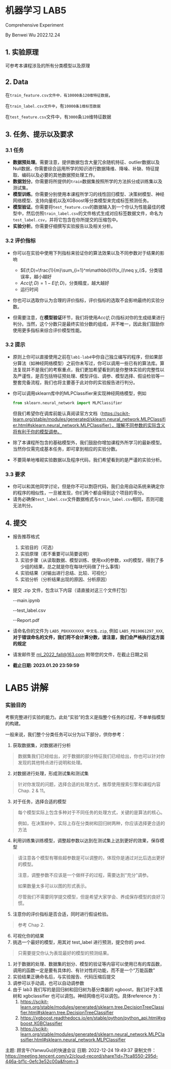 # 机器学习 LAB5

Comprehensive Experiment

By Benwei Wu 2022.12.24

## 1. 实验原理

可参考本课程涉及的所有分类模型以及原理

## 2. Data

在`train_feature.csv文件中，有10000条120维特征数据`，

在`train_label.csv文件中`，有`10000条1维标签数据`

在`test_feature.csv`文件中，有`3000`条`120`维特征数据

## 3. 任务、提示以及要求

### 3.1 任务

- **数据预处理**。需要注意，提供数据包含大量冗余随机特征、outlier数据以及Null数据，你需要综合运用所学的知识进行数据降维、降噪、补缺、特征提取、编码以及必要的其他数据预处理工作。
- **数据划分**。你需要将所提供的`train`数据集按照所学的方法拆分成训练集以及测试集。
- **模型训练**。你需要分别使用本课程所学习的线性回归模型、决策树模型、神经网络模型、支持向量机以及XGBoost等分类模型来完成标签预测任务。
- **模型验证**。你需要将`test_feature.csv`的数据输入到一个你认为性能最佳的模型中，然后仿照`train_label.csv`的文件格式生成对应标签数据文件，命名为`test_label.csv`，并将它包含在你所提交的压缩包中。
- **实验分析**。你需要仔细撰写实验报告以及相关分析。

### 3.2 评价指标

- 你可以在实验中使用下列指标来验证你的算法效果以及不同参数对于结果的影响

  - $E(f;D)=\frac{1}{m}\sum_{i=1}^m\mathbb{I}(f(x_i)\neq y_i)$，分类错误率，越小越好
  - $Acc(f;D)=1-E(f;D)$，分类精度，越大越好
  - 运行时间
- 你也可以选取你认为合理的评价指标，评价指标的选取不会影响最终的实验分数。
- 但需要注意，在**模型验证**环节，我们将使用$Acc(f;D)$指标对你的生成结果进行判分。当然，这个分数只是最终实验分数的组成，并不唯一，因此我们鼓励你使用更多指标来综合评价模型性能。

### 3.2 提示

- 原则上你可以直接使用之前在`lab1-lab4`中你自己独立编写的程序，但如果部分算法（如神经网络模型）之前你未写过，你可以调用一些已有的算法库。算法复现并不是我们的考察重点，我们更加希望看到的是你整体实验的完整性以及严谨性，是否包括特征预处理、模型评估、调参、模型选择、假设检验等一整套完备流程，我们也将主要基于此对你的实验报告进行判分。

- 你可以调用sklearn库中的MLPClassifier来实现神经网络模型，例如

  ```python
  from sklearn.neural_network import MLPClassifier
  ```

  但我们希望你在调库前能认真阅读官方文档（https://scikit-learn.org/stable/modules/generated/sklearn.neural_network.MLPClassifier.html#sklearn.neural_network.MLPClassifier），理解不同参数的实际含义将有利于你的模型调参。

- 除了本课程所包含的基础模型外，我们鼓励你增加课程外所学习的最新模型。当然你仅需完成基本任务，即可拿到相应的实验分数。

- 不要简单地堆砌实验数据以及程序代码，我们希望看到的是严谨的实验分析。

### 3.3 要求

- 你可以和其他同学讨论，但是你不可以剽窃代码，我们会用自动系统来确定你的程序的相似性，一旦被发现，你们两个都会得到这个项目的零分。
- 请务必确保`test_label.csv`文件数据格式与`train_label.csv`相同，否则可能无法判分。

## 4. 提交

* 报告推荐格式

  1. 实验目的（可选）
  2. 实验原理（若不重要可以简要说明）
  3. 实验步骤（从读取数据、模型训练、使用xx的参数，xx的模型，得到了多少组的结果，总之就是你在每块代码做了什么事情）
  4. 实验结果（对输出进行总结、比较、可视化）
  5. 实验分析（分析结果出现的原因、分析原因）

* 提交 .zip 文件，包含以下内容（请直接对这三个文件打包）

  --main.ipynb

  --test_label.csv

  --Report.pdf

* 请命名你的文件为 `LAB5_PBXXXXXXXX_中文名.zip`, 例如 `LAB5_PB19061297_XXX`, **对于错误命名的文件，我们将不会计算分数，请注意，我们会严格执行这方面的规定**

* 请发邮件至 [ml_2022_fall@163.com](mailto:ml_2022_fall@163.com) 附带您的文件，在截止日期之前

* **截止日期: 2023.01.20 23:59:59** 



# LAB5 讲解

### 实验目的

考察完整进行实验的能力。此处“实验”的含义是指整个任务的过程，不单单指模型的构建。

一般来说，我们整个分类任务可以分为以下部分，供你参考：

1. 获取数据集，对数据进行分析

> 数据集我们已经给出，对于数据的部分特征我们已经给出，你也可以针对你发现的其他特点进行说明和处理。

2. 对数据进行处理，形成测试集和测试集

> 针对你发现的问题，选择合适的处理方式，推荐使用搜索引擎和课程内容 Chap. 2 & 11。

3. 对于任务，选择合适的模型

> 每个模型实际上包含多种对于不同任务的处理方式，关键的是算法的核心。
>
> 例如，在决策树中，实际上存在分类树和回归树两种，你应该选择更合适的方法

4. 利用训练集训练模型，调整超参数以达到在测试集上达到更好的效果，保存模型

> 请注意各个模型有哪些超参数是可以调整的，体现你是通过对比后选出更好的模型。
>
> 注意，调整参数不应该是一个做样子的过程，需要达到“充分”调参。
>
> 如果数量太多可以以图的形式表示。
>
> 尽管我们不需要同学提交模型，但是希望大家学会、养成保存模型的良好习惯。

5. 注意你的评价指标是否合适，同时进行假设检验。

> 参考 Chap 2.

6. 可视化你的结果
7. 挑选一个最好的模型，用其对 test_label 进行预测，提交你的 pred.

> 只需要提交你认为表现最好的模型的预测结果。

1. 对于数据的处理、数据集的划分、模型的验证等内容可以使用已有的库函数，调用的函数一定是要有具体的、有针对性的功能，而不是一个“万能函数”
2. 实验结果正确命名后，与实验报告、代码压缩后提交
3. 调参可以手动调，也可以自动调参数
4. 由于 lab3 我们写的是回归树和回归树为基分类器的 xgboost，我们对于决策树和 xgbclassifier 也可以调包。神经网络也可以调包。具体reference 为：
   1. https://scikit-learn.org/stable/modules/generated/sklearn.tree.DecisionTreeClassifier.html#sklearn.tree.DecisionTreeClassifier
   2. https://xgboost.readthedocs.io/en/stable/python/python_api.html#xgboost.XGBClassifier
   3. https://scikit-learn.org/stable/modules/generated/sklearn.neural_network.MLPClassifier.html#sklearn.neural_network.MLPClassifier

主题: 顾言午(YanwuGu)的快速会议
日期: 2022-12-24 19:49:37
录制文件：https://meeting.tencent.com/v2/cloud-record/share?id=7fca8550-295d-446a-bf1c-0efc3e52c00a&from=3
